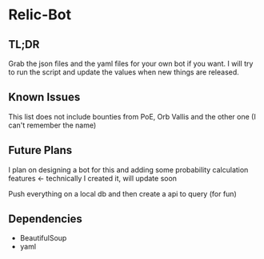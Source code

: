 # Relic-Bot

## TL;DR
Grab the json files and the yaml files for your own bot if you want. I will try to run the script and update the values when new things are released.

## Known Issues
This list does not include bounties from PoE, Orb Vallis and the other one (I can't remember the name)

## Future Plans
I plan on designing a bot for this and adding some probability calculation features <- technically I created it, will update soon

Push everything on a local db and then create a api to query (for fun)

## Dependencies
- BeautifulSoup
- yaml
